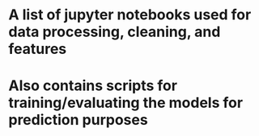 # A list of jupyter notebooks used for data processing, cleaning, and features
# Also contains scripts for training/evaluating the models for prediction purposes